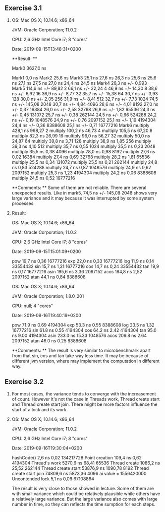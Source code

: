 ## Exercise 3.1
1. OS:   Mac OS X; 10.14.6; x86_64
  
   JVM:  Oracle Corporation; 11.0.2
   
   CPU:  2,6 GHz Intel Core i7; 8 "cores"
   
   Date: 2019-09-15T13:48:31+0200
   
   **Result: **
   
   Mark0
   3627,0 ns
   
   Mark1
      0,0 ns
   Mark2
     25,6 ns
   Mark3
     25,1 ns
     27,6 ns
     26,3 ns
     25,6 ns
     25,6 ns
     27,1 ns
     27,5 ns
     27,0 ns
     24,4 ns
     24,5 ns
   Mark4
     26,3 ns +/-  0,993
   Mark5
    114,6 ns +/-    89,82          2
     66,1 ns +/-    32,24          4
     46,9 ns +/-    14,30          8
     38,6 ns +/-     6,92         16
     36,9 ns +/-     8,77         32
     35,7 ns +/-    15,38         64
     30,7 ns +/-     3,93        128
     30,0 ns +/-     2,05        256
     31,9 ns +/-     8,41        512
     32,7 ns +/-     7,73       1024
     74,5 ns +/-   145,08       2048
     30,7 ns +/-     4,84       4096
     28,6 ns +/-     4,01       8192
     27,0 ns +/-     0,37      16384
     26,0 ns +/-     2,58      32768
     26,8 ns +/-     1,82      65536
     24,3 ns +/-     0,45     131072
     25,7 ns +/-     0,38     262144
     24,5 ns +/-     0,66     524288
     24,2 ns +/-     0,19    1048576
     24,9 ns +/-     0,76    2097152
     25,1 ns +/-     1,19    4194304
     24,4 ns +/-     0,36    8388608
     25,1 ns +/-     0,71   16777216
   Mark6
   multiply                            428,1 ns     998,27          2
   multiply                            100,2 ns      46,73          4
   multiply                            105,5 ns      67,20          8
   multiply                             82,3 ns      26,99         16
   multiply                             96,0 ns      56,27         32
   multiply                             50,0 ns      24,87         64
   multiply                             39,8 ns       3,71        128
   multiply                             38,9 ns       1,85        256
   multiply                             39,3 ns       4,10        512
   multiply                             35,7 ns       0,55       1024
   multiply                             35,5 ns       0,23       2048
   multiply                             35,5 ns       0,38       4096
   multiply                             28,0 ns       0,98       8192
   multiply                             27,6 ns       0,02      16384
   multiply                             27,4 ns       0,69      32768
   multiply                             28,2 ns       1,81      65536
   multiply                             25,5 ns       0,34     131072
   multiply                             25,5 ns       0,21     262144
   multiply                             24,8 ns       0,83     524288
   multiply                             24,7 ns       0,87    1048576
   multiply                             24,9 ns       0,62    2097152
   multiply                             25,3 ns       1,23    4194304
   multiply                             24,2 ns       0,06    8388608
   multiply                             24,5 ns       0,52   16777216
   
   **Comments: ** Some of them are not reliable. There are several unexpected results. Like in mark5, 74,5 ns +/-   145,08       2048 shows very large variance and it may because it was interrupted by some system processes.
   
2. Result: 

   OS:   Mac OS X; 10.14.6; x86_64

   JVM:  Oracle Corporation; 11.0.2

   CPU:  2,6 GHz Intel Core i7; 8 "cores"

   Date: 2019-09-15T15:01:09+0200

   pow                                  19,7 ns       0,36   16777216
   exp                                  22,0 ns       0,33   16777216
   log                                  11,9 ns       0,14   33554432
   sin                                  15,7 ns       1,21   16777216
   cos                                  14,7 ns       0,24   33554432
   tan                                  19,9 ns       0,17   16777216
   asin                                195,6 ns       3,36    2097152
   acos                                184,8 ns       2,52    2097152
   atan                                 44,1 ns       0,84    8388608
   
   
   
   OS:   Mac OS X; 10.14.6; x86_64
   
   JVM:  Oracle Corporation; 1.8.0_201
   
   CPU:  null; 4 "cores"
   
   Date: 2019-09-16T19:40:19+0200
   
   pow                                  71.9 ns       0.69    4194304
   exp                                  53.3 ns       0.55    8388608
   log                                  23.5 ns       1.32   16777216
   sin                                  61.8 ns       0.55    4194304
   cos                                  64.2 ns       2.42    4194304
   tan                                  95.0 ns       9.00    4194304
   asin                                233.0 ns      15.33    1048576
   acos                                209.8 ns       2.64    2097152
   atan                                 46.0 ns       0.25    8388608
   
   **Comments: ** The result is very similar to microbenchmark apart from that sin, cos and tan take way less time. It may be because of different jvm version, where may implement the computation in different way.

## Exercise 3.2

1. For most cases, the variance tends to converge with the increasement of count. However it's not the case in Threads work, Thread create start and Thread create start join. There might be more factors influence the start of a lock and its work.

2. OS:   Mac OS X; 10.14.6; x86_64

   JVM:  Oracle Corporation; 11.0.2

   CPU: 2,6 GHz Intel Core i7; 8 "cores"

   Date: 2019-09-16T19:30:04+0200

   hashCode()                            2,6 ns       0,02  134217728
   Point creation                      109,4 ns       0,62    4194304
   Thread's work                      5270,6 ns      68,41      65536
   Thread create                      1086,2 ns      25,52     262144
   Thread create start               53876,9 ns    1090,78       8192
   Thread create start join          74809,6 ns    5873,36       4096
   ai value = 1556420000
   Uncontended lock                      5,1 ns       0,08   67108864

   The result is very close to those showed in lecture. Some of them are with small variance which could be relatively plausible while others have a relatively large variance. But the large variance also comes with large number in time, so they can reflects the time sumption for each steps.